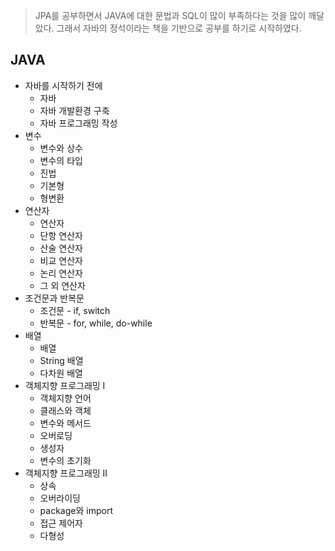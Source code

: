 > JPA를 공부하면서 JAVA에 대한 문법과 SQL이 많이 부족하다는 것을 많이 깨달았다.
> 그래서 자바의 정석이라는 책을 기반으로 공부를 하기로 시작하였다.

## JAVA
- 자바를 시작하기 전에
  * 자바
  * 자바 개발환경 구축
  * 자바 프로그래밍 작성
- 변수
  * 변수와 상수
  * 변수의 타입
  * 진법
  * 기본형
  * 형변환
- 연산자
  * 연산자
  * 단항 연산자
  * 산술 연산자
  * 비교 연산자
  * 논리 연산자
  * 그 외 연산자
- 조건문과 반복문
  * 조건문 - if, switch
  * 반복문 - for, while, do-while
- 배열
  * 배열
  * String 배열
  * 다차원 배열
- 객체지향 프로그래밍 I
  * 객체지향 언어
  * 클래스와 객체
  * 변수와 메서드
  * 오버로딩
  * 생성자
  * 변수의 초기화
- 객체지향 프로그래밍 II
  * 상속
  * 오버라이딩
  * package와 import
  * 접근 제어자
  * 다형성